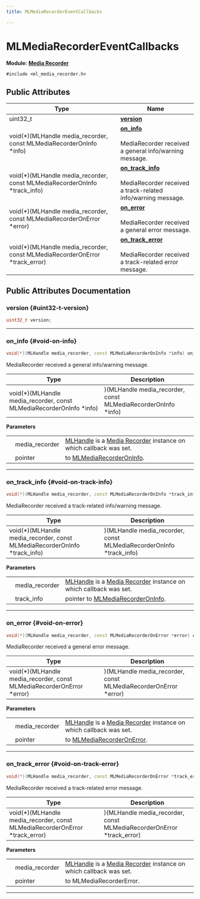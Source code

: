 ```yaml
---
title: MLMediaRecorderEventCallbacks

---
```


# MLMediaRecorderEventCallbacks

**Module:** **[Media Recorder](/versioned_docs/version-22-Mar-2023/api-ref/api/Modules/group___media_recorder/group___media_recorder.md)**






`#include <ml_media_recorder.h>`

## Public Attributes

| Type           | Name           |
| -------------- | -------------- |
| uint32_t | **[version](/versioned_docs/version-22-Mar-2023/api-ref/api/Modules/group___media_recorder/group___media_recorder.md#uint32-t-version)**  |
| void(*)(MLHandle media_recorder, const MLMediaRecorderOnInfo *info) | **[on_info](/versioned_docs/version-22-Mar-2023/api-ref/api/Modules/group___media_recorder/group___media_recorder.md#void-on-info)** <br></br>MediaRecorder received a general info/warning message.  |
| void(*)(MLHandle media_recorder, const MLMediaRecorderOnInfo *track_info) | **[on_track_info](/versioned_docs/version-22-Mar-2023/api-ref/api/Modules/group___media_recorder/group___media_recorder.md#void-on-track-info)** <br></br>MediaRecorder received a track-related info/warning message.  |
| void(*)(MLHandle media_recorder, const MLMediaRecorderOnError *error) | **[on_error](/versioned_docs/version-22-Mar-2023/api-ref/api/Modules/group___media_recorder/group___media_recorder.md#void-on-error)** <br></br>MediaRecorder received a general error message.  |
| void(*)(MLHandle media_recorder, const MLMediaRecorderOnError *track_error) | **[on_track_error](/versioned_docs/version-22-Mar-2023/api-ref/api/Modules/group___media_recorder/group___media_recorder.md#void-on-track-error)** <br></br>MediaRecorder received a track-related error message.  |

## Public Attributes Documentation

### version {#uint32-t-version}

```cpp
uint32_t version;
```






-----------

### on_info {#void-on-info}

```cpp
void(*)(MLHandle media_recorder, const MLMediaRecorderOnInfo *info) on_info;
```

MediaRecorder received a general info/warning message. 


| Type | Description |
|--|--|
| void(*)(MLHandle media_recorder, const MLMediaRecorderOnInfo *info) | )(MLHandle media_recorder, const MLMediaRecorderOnInfo *info) |


**Parameters**

|  |   |   |
|--|--|--|
|  |media_recorder|[MLHandle](/versioned_docs/version-22-Mar-2023/api-ref/api/Modules/group___platform/group___platform.md#uint64-t-mlhandle) is a [Media Recorder](/versioned_docs/version-22-Mar-2023/api-ref/api/Modules/group___media_recorder/group___media_recorder.md) instance on which callback was set. |
|  |pointer|to [MLMediaRecorderOnInfo](/versioned_docs/version-22-Mar-2023/api-ref/api/Modules/group___media_recorder/struct_m_l_media_recorder_on_info.md). |




-----------

### on_track_info {#void-on-track-info}

```cpp
void(*)(MLHandle media_recorder, const MLMediaRecorderOnInfo *track_info) on_track_info;
```

MediaRecorder received a track-related info/warning message. 


| Type | Description |
|--|--|
| void(*)(MLHandle media_recorder, const MLMediaRecorderOnInfo *track_info) | )(MLHandle media_recorder, const MLMediaRecorderOnInfo *track_info) |


**Parameters**

|  |   |   |
|--|--|--|
|  |media_recorder|[MLHandle](/versioned_docs/version-22-Mar-2023/api-ref/api/Modules/group___platform/group___platform.md#uint64-t-mlhandle) is a [Media Recorder](/versioned_docs/version-22-Mar-2023/api-ref/api/Modules/group___media_recorder/group___media_recorder.md) instance on which callback was set. |
|  |track_info|pointer to [MLMediaRecorderOnInfo](/versioned_docs/version-22-Mar-2023/api-ref/api/Modules/group___media_recorder/struct_m_l_media_recorder_on_info.md). |




-----------

### on_error {#void-on-error}

```cpp
void(*)(MLHandle media_recorder, const MLMediaRecorderOnError *error) on_error;
```

MediaRecorder received a general error message. 


| Type | Description |
|--|--|
| void(*)(MLHandle media_recorder, const MLMediaRecorderOnError *error) | )(MLHandle media_recorder, const MLMediaRecorderOnError *error) |


**Parameters**

|  |   |   |
|--|--|--|
|  |media_recorder|[MLHandle](/versioned_docs/version-22-Mar-2023/api-ref/api/Modules/group___platform/group___platform.md#uint64-t-mlhandle) is a [Media Recorder](/versioned_docs/version-22-Mar-2023/api-ref/api/Modules/group___media_recorder/group___media_recorder.md) instance on which callback was set. |
|  |pointer|to [MLMediaRecorderOnError](/versioned_docs/version-22-Mar-2023/api-ref/api/Modules/group___media_recorder/struct_m_l_media_recorder_on_error.md). |




-----------

### on_track_error {#void-on-track-error}

```cpp
void(*)(MLHandle media_recorder, const MLMediaRecorderOnError *track_error) on_track_error;
```

MediaRecorder received a track-related error message. 


| Type | Description |
|--|--|
| void(*)(MLHandle media_recorder, const MLMediaRecorderOnError *track_error) | )(MLHandle media_recorder, const MLMediaRecorderOnError *track_error) |


**Parameters**

|  |   |   |
|--|--|--|
|  |media_recorder|[MLHandle](/versioned_docs/version-22-Mar-2023/api-ref/api/Modules/group___platform/group___platform.md#uint64-t-mlhandle) is a [Media Recorder](/versioned_docs/version-22-Mar-2023/api-ref/api/Modules/group___media_recorder/group___media_recorder.md) instance on which callback was set. |
|  |pointer|to MLMediaRecorderError. |




-----------


